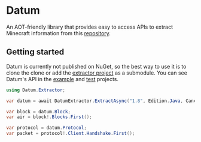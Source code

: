 # Datum
An AOT-friendly library that provides easy to access APIs to extract Minecraft information from this [repository](https://github.com/PrismarineJS/minecraft-data).

## Getting started
Datum is currently not published on NuGet, so the best way to use it is to clone the clone or add the [extractor project](https://github.com/TheVeryStarlk/Datum/tree/main/Datum.Extractor) as a submodule.
You can see Datum's API in the [example](https://github.com/TheVeryStarlk/Datum/blob/main/Datum.Example/Program.cs) and [test](https://github.com/TheVeryStarlk/Datum/tree/main/Datum.Tests) projects.

```csharp
using Datum.Extractor;

var datum = await DatumExtractor.ExtractAsync("1.8", Edition.Java, CancellationToken.None);

var block = datum.Block;
var air = block!.Blocks.First();

var protocol = datum.Protocol;
var packet = protocol!.Client.Handshake.First();
```